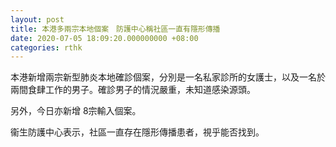 ```yaml
---
layout: post
title: 本港多兩宗本地個案　防護中心稱社區一直有隱形傳播
date: 2020-07-05 18:09:20.000000000 +08:00
categories: rthk
---
```


本港新增兩宗新型肺炎本地確診個案，分別是一名私家診所的女護士，以及一名於兩間食肆工作的男子。確診男子的情況嚴重，未知道感染源頭。

另外，今日亦新增 8宗輸入個案。

衞生防護中心表示，社區一直存在隱形傳播患者，視乎能否找到。
